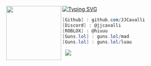 [![Typing SVG](https://readme-typing-svg.demolab.com?font=Fira+Code&weight=500&size=21&pause=1000&color=002BF7&width=435&lines=JJCavalli+-+Full+Stack+Developer)](https://git.io/typing-svg)
<img align="left" src="https://upload.wikimedia.org/wikipedia/commons/2/21/Blue_star.svg" width="147"/> 

```csharp
[Github] : github.com/JJCavalli
[Discord] : @jjcavalli
[ROBLOX] : @hiuuu
[Guns.lol] : guns.lol/mad
[Guns.lol] : guns.lol/luau
```
&zwnj; 
&zwnj; 
![](https://komarev.com/ghpvc/?username=hris69)

